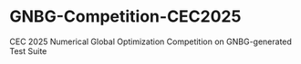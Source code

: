 # GNBG-Competition-CEC2025
CEC 2025 Numerical Global Optimization Competition on GNBG-generated Test Suite
